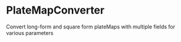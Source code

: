 # PlateMapConverter
Convert long-form and square form plateMaps with multiple fields for various parameters
